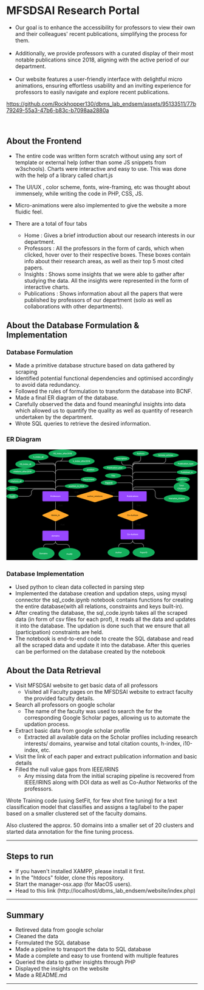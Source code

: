 # MFSDSAI Research Portal

<ul>

<li>Our goal is to enhance the accessibility for professors to view their own and their colleagues' recent publications, simplifying the process for them.</li>
<br>
<li>Additionally, we provide professors with a curated display of their most notable publications since 2018, aligning with the active period of our department.</li>
<br>
<li>Our website features a user-friendly interface with delightful micro animations, ensuring effortless usability and an inviting experience for professors to easily navigate and explore recent publications.</li>

</ul>


https://github.com/Rockhopper130/dbms_lab_endsem/assets/95133511/77b79249-55a3-47b6-b83c-b7098aa2880a


<br>

## About the Frontend

 - The entire code was written form scratch without using any sort of template or external help (other than some JS snippets from w3schools). Charts were interactive and easy to use. This was done with the help of a library called chart.js
 - The UI/UX , color scheme, fonts, wire-framing, etc was thought about immensely, while writing the code in PHP, CSS, JS.
 - Micro-animations were also implemented to give the website a more fluidic feel.

 - There are a total of four tabs <ul>
    <li>Home : Gives a brief introduction about our research interests in our department.
    <li>Professors : All the professors in the form of cards, which when clicked, hover over to their respective boxes. These boxes contain info about their research areas, as well as their top 5 most cited papers.
    </li>
    <li>Insights : Shows some insights that we were able to gather after studying the data. All the insights were represented in the form of interactive charts.
    <li>Publications : Shows information about all the papers that were published by professors of our department (solo as well as collaborations with other departments).
 </ul> 


## About the Database Formulation & Implementation

### Database Formulation

- Made a primitive database structure based on data gathered by scraping
- Identified potential functional dependencies and optimised accordingly to avoid data redundancy. 
- Followed the rules of formulation to transform the database into BCNF. 
- Made a final ER diagram of the database.
- Carefully observed the data and found meaningful insights into data which allowed us to quantify the quality as well as quantity of research undertaken by the department.
- Wrote SQL queries to retrieve the desired information.

### ER Diagram
![ER Diagram](https://raw.githubusercontent.com/Rockhopper130/dbms_lab_endsem/main/ER_diagram.png)

### Database Implementation

- Used python to clean data collected in parsing step
- Implemented the database creation and updation steps, using mysql connector the sql_code.ipynb notebook contains functions for creating the entire database(with all relations, constraints and keys built-in).
- After creating the database, the sql_code.ipynb takes all the scraped data (in form of csv files for each prof), it reads all the data and updates it into the database. The updation is done such that we ensure that all (participation) constraints are held.
- The notebook is end-to-end code to create the SQL database and read all the scraped data and update it into the database. After this queries can be performed on the database created by the notebook

## About the Data Retrieval

- Visit MFSDSAI website to get basic data of all professors
  - Visited all Faculty pages on the MFSDSAI website to extract faculty the provided faculty details.
- Search all professors on google scholar
  - The name of the faculty was used to search the for the corresponding Google Scholar pages, allowing us to automate the updation process.   
- Extract basic data from google scholar profile
  - Extracted all available data on the Scholar profiles including research interests/ domains, yearwise and total citation counts, h-index, i10-index, etc.
- Visit the link of each paper and extract publication information and basic details
- Filled the null value gaps from IEEE/IRINS
  - Any missing data from the initial scraping pipeline is recovered from IEEE/IRINS along with DOI data as well as Co-Author Networks of the professors.

Wrote Training code (using SetFit, for few shot fine tuning) for a text classification model that classifies and assigns a tag/label to the paper based on a smaller clustered set of the faculty domains. 

Also clustered the approx. 50 domains into a smaller set of 20 clusters and started data annotation for the fine tuning process.

<hr>

## Steps to run

 - If you haven't installed XAMPP, please install it first.
 - In the "htdocs" folder, clone this repository.
 - Start the manager-osx.app (for MacOS users).
 - Head to this link (http://localhost/dbms_lab_endsem/website/index.php)

<hr>

## Summary
 - Retireved data from google scholar
 - Cleaned the data
 - Formulated the SQL database
 - Made a pipeline to transport the data to SQL database
 - Made a complete and easy to use frontend with multiple features
 - Queried the data to gather insights through PHP
 - Displayed the insights on the website
 - Made a README.md
 <hr>
